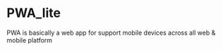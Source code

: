 # PWA_lite
PWA is basically a web app for support mobile devices across all web &amp; mobile platform
